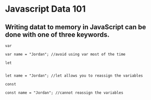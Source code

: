 # Javascript Data 101
## Writing datat to memory in JavaScript can be done with one of three keywords.

`var`
```
var name = "Jordan"; //avoid using var most of the time
```


`let`
```

let name = "Jordan"; //let allows you to reassign the variables

```
`const`
```
const name = "Jordan"; //cannot reassign the variables 

```




